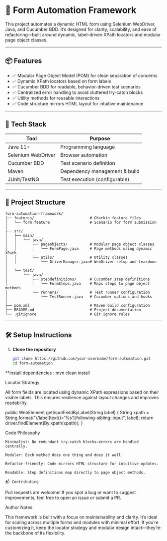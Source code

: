 # 🧪 Form Automation Framework

This project automates a dynamic HTML form using Selenium WebDriver, Java, and Cucumber BDD. It’s designed for clarity, scalability, and ease of refactoring—built around dynamic, label-driven XPath locators and modular page object classes.

---

## 📦 Features

- ✅ Modular Page Object Model (POM) for clean separation of concerns  
- ✅ Dynamic XPath locators based on form labels  
- ✅ Cucumber BDD for readable, behavior-driven test scenarios  
- ✅ Centralized error handling to avoid cluttered try-catch blocks  
- ✅ Utility methods for reusable interactions  
- ✅ Code structure mirrors HTML layout for intuitive maintenance

---

## 🧩 Tech Stack

| Tool            | Purpose                          |
|-----------------|----------------------------------|
| Java 11+        | Programming language             |
| Selenium WebDriver | Browser automation             |
| Cucumber BDD    | Test scenario definition         |
| Maven           | Dependency management & build    |
| JUnit/TestNG    | Test execution (configurable)    |


---



## 📁 Project Structure

```
form-automation-framework/
├── features/                         # Gherkin feature files
│   └── form.feature                  # Scenario for form submission
│
├── src/
│   ├── main/
│   │   └── java/
│   │       ├── pageobjects/          # Modular page object classes
│   │       │   └── FormPage.java     # Page methods using dynamic XPath
│   │       └── utils/                # Utility classes
│   │           └── DriverManager.java# WebDriver setup and teardown
│
│   └── test/
│       └── java/
│           ├── stepdefinitions/      # Cucumber step definitions
│           │   └── FormSteps.java    # Maps steps to page object methods
│           └── runners/              # Test runner configuration
│               └── TestRunner.java   # Cucumber options and hooks
│
├── pom.xml                           # Maven build configuration
├── README.md                         # Project documentation
└── .gitignore                        # Git ignore rules
```


---

## 🛠️ Setup Instructions

1. **Clone the repository**  
   ```bash
   git clone https://github.com/your-username/form-automation.git
   cd form-automation


**install dependencies : 
mvn clean install

Locator Strategy

All form fields are located using dynamic XPath expressions based on their visible labels. This ensures resilience against layout changes and improves readability.

public WebElement getInputFieldByLabel(String label) {
    String xpath = String.format("//label[text()='%s']/following-sibling::input", label);
    return driver.findElement(By.xpath(xpath));
}

Code Philosophy

    Minimalist: No redundant try-catch blocks—errors are handled centrally.

    Modular: Each method does one thing and does it well.

    Refactor-friendly: Code mirrors HTML structure for intuitive updates.

    Readable: Step definitions map directly to page object methods.

    📬 Contributing

Pull requests are welcome! If you spot a bug or want to suggest improvements, feel free to open an issue or submit a PR.


Author Notes

This framework is built with a focus on maintainability and clarity. It’s ideal for scaling across multiple forms and modules with minimal effort. If you’re customizing it, keep the locator strategy and modular design intact—they’re the backbone of its flexibility.



